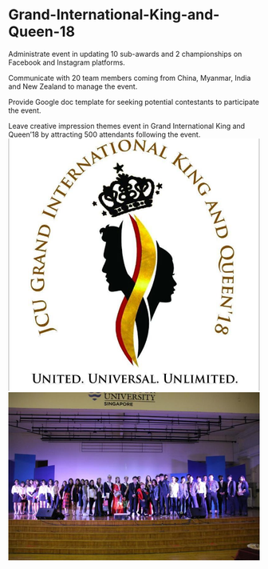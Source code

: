 # Grand-International-King-and-Queen-18
Administrate event in updating 10 sub-awards and 2 championships on Facebook and Instagram platforms.

Communicate with 20 team members coming from China, Myanmar, India and New Zealand to manage the event.

Provide Google doc template for seeking potential contestants to participate the event.

Leave creative impression themes event in Grand International King and Queen’18 by attracting 500 attendants following the event.
![alt](./30698717_371821356668282_3242632800184041472_n.jpg)
![alt](./1596865918445.jfif)
